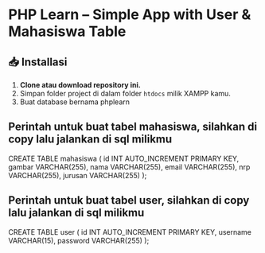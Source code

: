 # PHP Learn – Simple App with User & Mahasiswa Table

## 📥 Installasi

1. **Clone atau download repository ini.**
2. Simpan folder project di dalam folder `htdocs` milik XAMPP kamu.
3. Buat database bernama phplearn


## Perintah untuk buat tabel mahasiswa, silahkan di copy lalu jalankan di sql milikmu

CREATE TABLE mahasiswa (
  id INT AUTO_INCREMENT PRIMARY KEY,
  gambar VARCHAR(255),
  nama VARCHAR(255),
  email VARCHAR(255),
  nrp VARCHAR(255),
  jurusan VARCHAR(255)
);


## Perintah untuk buat tabel user, silahkan di copy lalu jalankan di sql milikmu

CREATE TABLE user (
  id INT AUTO_INCREMENT PRIMARY KEY,
  username VARCHAR(15),
  password VARCHAR(255)
);
